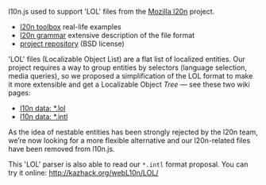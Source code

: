 l10n.js used to support 'LOL' files from the [Mozilla l20n](https://wiki.mozilla.org/L20n)
project.

* [l20n toolbox](https://wiki.mozilla.org/L20n/Toolbox) real-life examples
* [l20n grammar](http://zbraniecki.github.com/l20n/docs/grammar.html) extensive
  description of the file format
* [project repository](https://github.com/zbraniecki/l20n) (BSD license)

'LOL' files (Localizable Object List) are a flat list of localized entities.
Our project requires a way to group entities by selectors (language selection,
media queries), so we proposed a simplification of the LOL format to make it
more extensible and get a Localizable Object *Tree* — see these two wiki pages:

 * [l10n data: \*.lol](https://github.com/fabi1cazenave/webL10n/wiki/l10n-data%3a-*.lol)
 * [l10n data: \*.intl](https://github.com/fabi1cazenave/webL10n/wiki/l10n-data%3a-*.intl)

As the idea of nestable entities has been strongly rejected by the l20n team,
we’re now looking for a more flexible alternative and our l20n-related files have
been removed from l10n.js.

This 'LOL' parser is also able to read our ``*.intl`` format proposal. You can
try it online: http://kazhack.org/webL10n/LOL/

